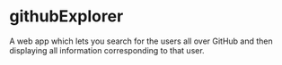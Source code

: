 # githubExplorer
A web app which lets you search for the users all over GitHub and then displaying all information corresponding to that user.
